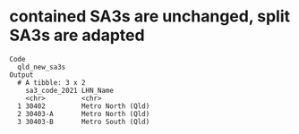 # contained SA3s are unchanged, split SA3s are adapted

    Code
      qld_new_sa3s
    Output
      # A tibble: 3 x 2
        sa3_code_2021 LHN_Name         
        <chr>         <chr>            
      1 30402         Metro North (Qld)
      2 30403-A       Metro North (Qld)
      3 30403-B       Metro South (Qld)

